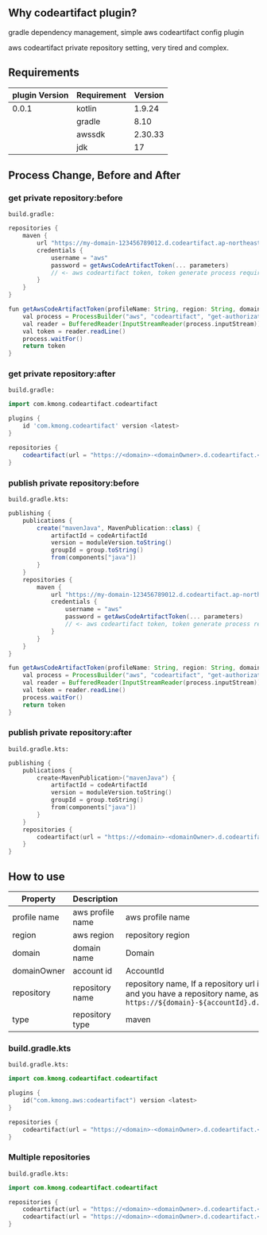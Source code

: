 ## Why codeartifact plugin?

gradle dependency management, simple aws codeartifact config plugin

aws codeartifact private repository setting, very tired and complex.

## Requirements

| plugin Version | Requirement | Version |
|----------------|-------------|---------|
| 0.0.1          | kotlin      | 1.9.24  |
|                | gradle      | 8.10    |
|                | awssdk      | 2.30.33 |
|                | jdk         | 17      |

## Process Change, Before and After
### get private repository:before

`build.gradle:`

```groovy
repositories {
    maven {
        url "https://my-domain-123456789012.d.codeartifact.ap-northeast-2.amazonaws.com/maven/my-repo"
        credentials {
            username = "aws"
            password = getAwsCodeArtifactToken(... parameters)
            // <- aws codeartifact token, token generate process required
        }
    }
}

fun getAwsCodeArtifactToken(profileName: String, region: String, domain: String, repositoryName: String): String {
    val process = ProcessBuilder("aws", "codeartifact", "get-authorization-token", "--profile", profileName, "--region", region, "--domain", domain, "--domain-owner", "123456789012", "--repository", repositoryName).start()
    val reader = BufferedReader(InputStreamReader(process.inputStream))
    val token = reader.readLine()
    process.waitFor()
    return token
}
```

### get private repository:after

`build.gradle:`

```groovy
import com.kmong.codeartifact.codeartifact

plugins {
    id 'com.kmong.codeartifact' version <latest>
}

repositories {
    codeartifact(url = "https://<domain>-<domainOwner>.d.codeartifact.<region>.amazonaws.com/<type>/<repository>?profile=<aws profile name, default=default>")
}
```

### publish private repository:before

`build.gradle.kts:`

```groovy
publishing {
    publications {
        create("mavenJava", MavenPublication::class) {
            artifactId = codeArtifactId
            version = moduleVersion.toString()
            groupId = group.toString()
            from(components["java"])
        }
    }
    repositories {
        maven {
            url "https://my-domain-123456789012.d.codeartifact.ap-northeast-2.amazonaws.com/maven/my-repo"
            credentials {
                username = "aws"
                password = getAwsCodeArtifactToken(... parameters)
                // <- aws codeartifact token, token generate process required
            }
        }
    }
}

fun getAwsCodeArtifactToken(profileName: String, region: String, domain: String, repositoryName: String): String {
    val process = ProcessBuilder("aws", "codeartifact", "get-authorization-token", "--profile", profileName, "--region", region, "--domain", domain, "--domain-owner", "123456789012", "--repository", repositoryName).start()
    val reader = BufferedReader(InputStreamReader(process.inputStream))
    val token = reader.readLine()
    process.waitFor()
    return token
}
```

### publish private repository:after

`build.gradle.kts:`

```kotlin
publishing {
    publications {
        create<MavenPublication>("mavenJava") {
            artifactId = codeArtifactId
            version = moduleVersion.toString()
            groupId = group.toString()
            from(components["java"])
        }
    }
    repositories {
        codeartifact(url = "https://<domain>-<domainOwner>.d.codeartifact.<region>.amazonaws.com/<type>/<repository>?profile=<aws profile name, default=default>")
    }
}
```

## How to use

| Property     | Description      | Default                                                                                                                                                                                                                                                     |
|--------------|------------------|-------------------------------------------------------------------------------------------------------------------------------------------------------------------------------------------------------------------------------------------------------------|
| profile name | aws profile name | aws profile name                                                                                                                                                                                                                                            |
| region       | aws region       | repository region                                                                                                                                                                                                                                           |
| domain       | domain name      | Domain                                                                                                                                                                                                                                                      |
| domainOwner  | account id       | AccountId                                                                                                                                                                                                                                                   |
| repository   | repository name  | repository name, If a repository url is present, this value is ignored. If you don't have a repository url and you have a repository name, assemble it as `https://${domain}-${accountId}.d.codeartifact.${region}.amazonaws.com/maven/${repositoryName}/.` |
| type         | repository type  | maven                                                                                                                                                                                                                                                       |

### build.gradle.kts

`build.gradle.kts:`

```kotlin
import com.kmong.codeartifact.codeartifact

plugins {
    id("com.kmong.aws:codeartifact") version <latest>
}

repositories {
    codeartifact(url = "https://<domain>-<domainOwner>.d.codeartifact.<region>.amazonaws.com/<type>/<repository>?profile=<aws profile name, default=default>")
}
```

### Multiple repositories

`build.gradle.kts:`

```kotlin
import com.kmong.codeartifact.codeartifact

repositories {
    codeartifact(url = "https://<domain>-<domainOwner>.d.codeartifact.<region>.amazonaws.com/<type>/<repository>?profile=<aws profile name, default=default>")
    codeartifact(url = "https://<domain>-<domainOwner>.d.codeartifact.<region>.amazonaws.com/<type>/<repository>?profile=<aws profile name, default=default>")
}
```
